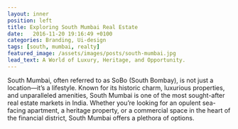 ```yaml
---
layout: inner
position: left
title: Exploring South Mumbai Real Estate
date:   2016-11-20 19:16:49 +0100
categories: Branding, Ui-design
tags: [south, mumbai, realty]
featured_image: /assets/images/posts/south-mumbai.jpg
lead_text: A World of Luxury, Heritage, and Opportunity.
---
```



South Mumbai, often referred to as SoBo (South Bombay), is not just a location—it’s a lifestyle. Known for its historic charm, luxurious properties, and unparalleled amenities, South Mumbai is one of the most sought-after real estate markets in India. Whether you’re looking for an opulent sea-facing apartment, a heritage property, or a commercial space in the heart of the financial district, South Mumbai offers a plethora of options.
